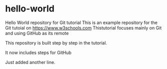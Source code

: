 # hello-world
Hello World repository for Git tutorial
This is an example repository for the Git tutoial on https://www.w3schools.com
Thistutorial focuses mainly on Git and using GitHub as its remote

This repository is built step by step in the tutorial.

It now includes steps for GitHub

Just added another line.